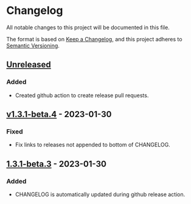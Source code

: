 # Changelog

All notable changes to this project will be documented in this file.

The format is based on [Keep a Changelog](https://keepachangelog.com/en/1.0.0/),
and this project adheres to [Semantic Versioning](https://semver.org/spec/v2.0.0.html).

## [Unreleased]

### Added

- Created github action to create release pull requests.

## [v1.3.1-beta.4] - 2023-01-30

### Fixed

-   Fix links to releases not appended to bottom of CHANGELOG.

## [1.3.1-beta.3] - 2023-01-30

### Added

-   CHANGELOG is automatically updated during github release action.

[Unreleased]: https://github.com/beakerandjake/advent-of-code-runner/compare/v1.3.1-beta.4...HEAD

[v1.3.1-beta.4]: https://github.com/beakerandjake/advent-of-code-runner/compare/1.3.1-beta.3...v1.3.1-beta.4

[1.3.1-beta.3]: https://github.com/beakerandjake/advent-of-code-runner/tree/v1.3.1-beta.3

